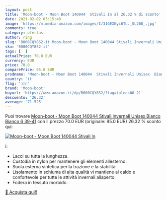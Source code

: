 ```yaml
---
layout: post
title: 'Moon-boot - Moon Boot 140044  Stivali In al 26.32 % di sconto'
date: 2021-02-02 03:15:40
image: 'https://m.media-amazon.com/images/I/31GEXKyi6TL._SL200_.jpg'
comments: true
category: ofertas
author: ring
slug: 'B000CQY8S2-it Moon-boot - Moon Boot 140044 Stivali Invernali Unisex...'
sku: 'B000CQY8S2-it'
tags: [  ]
actualPrice: 70.0 EUR
currency: EUR
price: 70.0
comparePrice: 95.0 EUR
prodname: 'Moon-boot - Moon Boot 140044  Stivali Invernali Unisex  Bianco  Bianco 6   39-41'
country: 'it'
flag: '🇮🇹'
brand: 'Moon-boot'
buyurl: 'https://www.amazon.it/dp/B000CQY8S2/?tag=tolees00-21'
descuento: '26.32'
average: '71.525'
---
```


Puoi trovare [Moon-boot - Moon Boot 140044  Stivali Invernali Unisex  Bianco  Bianco 6   39-41](https://www.amazon.it/dp/B000CQY8S2/?tag=tolees00-21) con il prezzo 70.0 EUR (originale: 95.0 EUR) 26.32 % sconto qui:

[![Moon-boot - Moon Boot 140044  Stivali In](https://m.media-amazon.com/images/I/31GEXKyi6TL._SL200_.jpg)](https://www.amazon.it/dp/B000CQY8S2/?tag=tolees00-21)

ℹ️:

- Lacci su tutta la lunghezza.
- Custodia in nylon per mantenere gli elementi allesterno.
- Suola esterna sintetica per la trazione e la stabilità.
- Lisolamento in schiuma di alta qualità vi mantiene al caldo e confortevole per tutte le attività invernali allaperto.
- Fodera in tessuto morbido.

[🛒 Acquista qui!!](https://www.amazon.it/dp/B000CQY8S2/?tag=tolees00-21)
